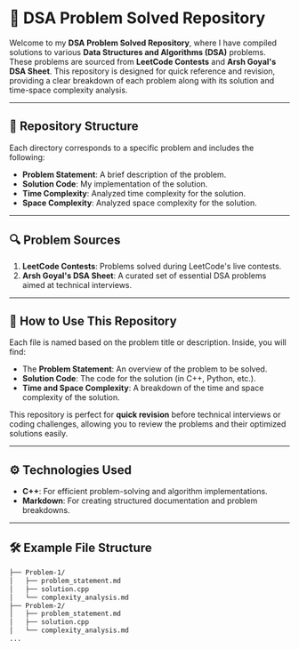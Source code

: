 # 📝 DSA Problem Solved Repository

Welcome to my **DSA Problem Solved Repository**, where I have compiled solutions to various **Data Structures and Algorithms (DSA)** problems. These problems are sourced from **LeetCode Contests** and **Arsh Goyal's DSA Sheet**. This repository is designed for quick reference and revision, providing a clear breakdown of each problem along with its solution and time-space complexity analysis.

---

## 📂 Repository Structure

Each directory corresponds to a specific problem and includes the following:

- **Problem Statement**: A brief description of the problem.
- **Solution Code**: My implementation of the solution.
- **Time Complexity**: Analyzed time complexity for the solution.
- **Space Complexity**: Analyzed space complexity for the solution.

---

## 🔍 Problem Sources

1. **LeetCode Contests**: Problems solved during LeetCode's live contests.
2. **Arsh Goyal's DSA Sheet**: A curated set of essential DSA problems aimed at technical interviews.

---

## 🚀 How to Use This Repository

Each file is named based on the problem title or description. Inside, you will find:

- The **Problem Statement**: An overview of the problem to be solved.
- **Solution Code**: The code for the solution (in C++, Python, etc.).
- **Time and Space Complexity**: A breakdown of the time and space complexity of the solution.

This repository is perfect for **quick revision** before technical interviews or coding challenges, allowing you to review the problems and their optimized solutions easily.

---

## ⚙️ Technologies Used

- **C++**: For efficient problem-solving and algorithm implementations.
- **Markdown**: For creating structured documentation and problem breakdowns.

---

## 🛠 Example File Structure

```bash
├── Problem-1/
│   ├── problem_statement.md
│   ├── solution.cpp
│   └── complexity_analysis.md
├── Problem-2/
│   ├── problem_statement.md
│   ├── solution.cpp
│   └── complexity_analysis.md
...
